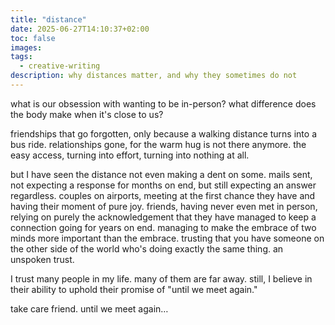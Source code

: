 ```yaml
---
title: "distance"
date: 2025-06-27T14:10:37+02:00
toc: false
images:
tags:
  - creative-writing
description: why distances matter, and why they sometimes do not
---
```


what is our obsession with wanting to be in-person? what difference does the body make when it's close to us?

friendships that go forgotten, only because a walking distance turns into a bus ride. relationships gone, for the warm hug is not there anymore. the easy access, turning into effort, turning into nothing at all.

but I have seen the distance not even making a dent on some. mails sent, not expecting a response for months on end, but still expecting an answer regardless. couples on airports, meeting at the first chance they have and having their moment of pure joy. friends, having never even met in person, relying on purely the acknowledgement that they have managed to keep a connection going for years on end. managing to make the embrace of two minds more important than the embrace. trusting that you have someone on the other side of the world who's doing exactly the same thing. an unspoken trust.

I trust many people in my life. many of them are far away. still, I believe in their ability to uphold their promise of "until we meet again."

take care friend. until we meet again…
